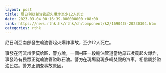```yaml
---
layout: post
title: 尼日利亞輸油管起火爆炸至少12人死亡
date: 2023-03-04 00:16:39.000000000 +08:00
link: https://news.rthk.hk/rthk/ch/component/k2/1690405-20230304.htm
categories: rthk
---
```


尼日利亞南部發生輸油管起火爆炸事故，至少12人死亡。

事發在河流州伊莫哈區，警方說，一個村莊一段輸油管道當地周五凌晨起火爆炸，事發時有民眾正從輸油管盜取石油。警方在現場發現多輛焚毀的汽車，相信屬於盜油民眾。警方正調查事故原因。
　
